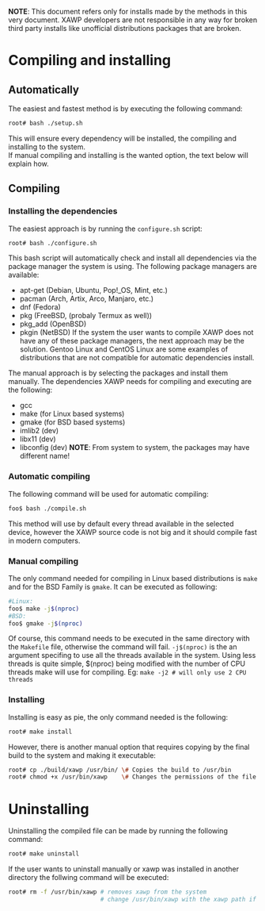 **NOTE**: This document refers only for installs made by the methods in this very document. XAWP developers are not responsible in any way for broken third party installs like unofficial distributions packages that are broken.

# Compiling and installing

## Automatically
The easiest and fastest method is by executing the following command:
```bash
root# bash ./setup.sh
```
This will ensure every dependency will be installed, the compiling and installing to the system.<br>
If manual compiling and installing is the wanted option, the text below will explain how.

## Compiling

### Installing the dependencies
The easiest approach is by running the `configure.sh` script:<br>

```bash
root# bash ./configure.sh
```
This bash script will automatically check and install all dependencies via the package manager the system is using.
The following package managers are available:
 - apt-get   (Debian, Ubuntu, Pop!_OS, Mint, etc.)
 - pacman    (Arch, Artix, Arco, Manjaro, etc.)
 - dnf       (Fedora)
 - pkg       (FreeBSD, (probaly Termux as well))
 - pkg_add   (OpenBSD)
 - pkgin     (NetBSD)
If the system the user wants to compile XAWP does not have any of these package managers, the next approach may be the solution. Gentoo Linux and CentOS Linux are some examples of distributions that are not compatible for automatic dependencies install.<br>

The manual approach is by selecting the packages and install them manually.
The dependencies XAWP needs for compiling and executing are the following:
 - gcc
 - make      (for Linux based systems)
 - gmake     (for BSD based systems)
 - imlib2    (dev)
 - libx11    (dev)
 - libconfig (dev)
**NOTE**: From system to system, the packages may have different name!

### Automatic compiling
The following command will be used for automatic compiling:
```bash
foo$ bash ./compile.sh
```
This method will use by default every thread available in the selected device, however the XAWP source code is not big and it should compile fast in modern computers.

### Manual compiling
The only command needed for compiling in Linux based distributions is `make` and for the BSD Family is `gmake`. It can be executed as following:
```bash
#Linux:
foo$ make -j$(nproc)
#BSD:
foo$ gmake -j$(nproc)
```
Of course, this command needs to be executed in the same directory with the `Makefile` file, otherwise the command will fail.
`-j$(nproc)` is the an argument specifing to use all the threads available in the system. Using less threads is quite simple, $(nproc) being modified with the number of CPU threads make will use for compiling. Eg: `make -j2 # will only use 2 CPU threads`

### Installing
Installing is easy as pie, the only command needed is the following:
```bash
root# make install
```

However, there is another manual option that requires copying by the final build to the system and making it executable:
```bash
root# cp ./build/xawp /usr/bin/ \# Copies the build to /usr/bin
root# chmod +x /usr/bin/xawp    \# Changes the permissions of the file to be executable
```

# Uninstalling
Uninstalling the compiled file can be made by running the following command:
```bash
root# make uninstall
```

If the user wants to uninstall manually or xawp was installed in another directory the follwing command will be executed: 
```bash
root# rm -f /usr/bin/xawp # removes xawp from the system
                          # change /usr/bin/xawp with the xawp path if it differs
```
